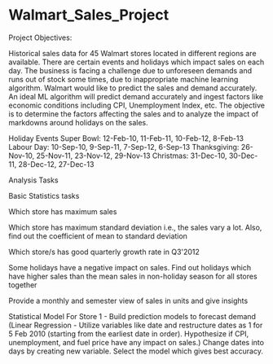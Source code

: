# Walmart_Sales_Project

Project Objectives:

Historical sales data for 45 Walmart stores located in different regions are available. There are certain events and holidays which impact sales on each day. The business is facing a challenge due to unforeseen demands and runs out of stock some times, due to inappropriate machine learning algorithm. Walmart would like to predict the sales and demand accurately. An ideal ML algorithm will predict demand accurately and ingest factors like economic conditions including CPI, Unemployment Index, etc. The objective is to determine the factors affecting the sales and to analyze the impact of markdowns around holidays on the sales.

Holiday Events Super Bowl: 12-Feb-10, 11-Feb-11, 10-Feb-12, 8-Feb-13 Labour Day: 10-Sep-10, 9-Sep-11, 7-Sep-12, 6-Sep-13 Thanksgiving: 26-Nov-10, 25-Nov-11, 23-Nov-12, 29-Nov-13 Christmas: 31-Dec-10, 30-Dec-11, 28-Dec-12, 27-Dec-13

Analysis Tasks

Basic Statistics tasks

Which store has maximum sales

Which store has maximum standard deviation i.e., the sales vary a lot. Also, find out the coefficient of mean to standard deviation

Which store/s has good quarterly growth rate in Q3'2012

Some holidays have a negative impact on sales. Find out holidays which have higher sales than the mean sales in non-holiday season for all stores together

Provide a monthly and semester view of sales in units and give insights

Statistical Model For Store 1 - Build prediction models to forecast demand (Linear Regression - Utilize variables like date and restructure dates as 1 for 5 Feb 2010 (starting from the earliest date in order). Hypothesize if CPI, unemployment, and fuel price have any impact on sales.) Change dates into days by creating new variable. Select the model which gives best accuracy.
